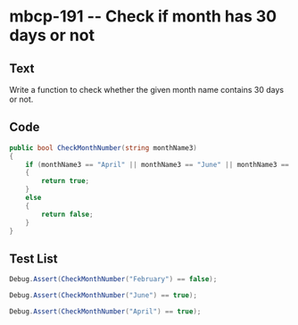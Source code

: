 # mbcp-191 -- Check if month has 30 days or not

## Text

Write a function to check whether the given month name contains 30 days or not.

## Code

```csharp
public bool CheckMonthNumber(string monthName3)
{
    if (monthName3 == "April" || monthName3 == "June" || monthName3 == "September" || monthName3 == "November")
    {
        return true;
    }
    else
    {
        return false;
    }
}
```

## Test List

```csharp
Debug.Assert(CheckMonthNumber("February") == false);
```

```csharp
Debug.Assert(CheckMonthNumber("June") == true);
```

```csharp
Debug.Assert(CheckMonthNumber("April") == true);
```
